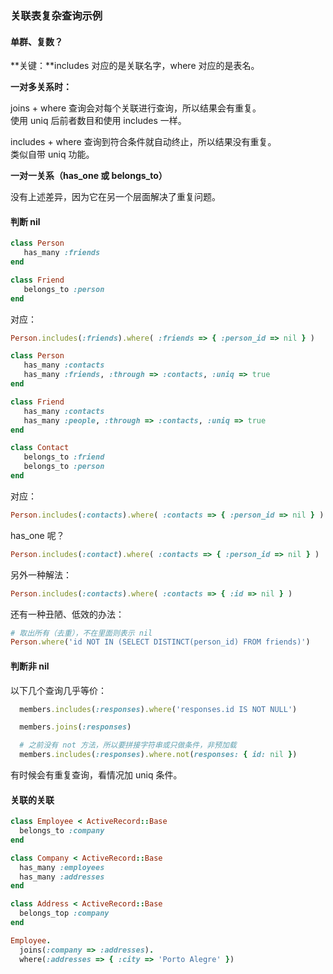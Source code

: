 ### 关联表复杂查询示例

#### 单群、复数？

**关键：**includes 对应的是关联名字，where 对应的是表名。

**一对多关系时：**

joins + where 查询会对每个关联进行查询，所以结果会有重复。
<br>
使用 uniq 后前者数目和使用 includes 一样。

includes + where 查询到符合条件就自动终止，所以结果没有重复。
<br>
类似自带 uniq 功能。

**一对一关系（has_one 或 belongs_to）**

没有上述差异，因为它在另一个层面解决了重复问题。

#### 判断 nil

```ruby
class Person
   has_many :friends
end

class Friend
   belongs_to :person
end
```

对应：

```ruby
Person.includes(:friends).where( :friends => { :person_id => nil } )
```

```ruby
class Person
   has_many :contacts
   has_many :friends, :through => :contacts, :uniq => true
end

class Friend
   has_many :contacts
   has_many :people, :through => :contacts, :uniq => true
end

class Contact
   belongs_to :friend
   belongs_to :person
end
```

对应：

```ruby
Person.includes(:contacts).where( :contacts => { :person_id => nil } )
```

has_one 呢？

```ruby
Person.includes(:contact).where( :contacts => { :person_id => nil } )
```

另外一种解法：

```ruby
Person.includes(:contacts).where( :contacts => { :id => nil } )
```

还有一种丑陋、低效的办法：

```ruby
# 取出所有（去重），不在里面则表示 nil
Person.where('id NOT IN (SELECT DISTINCT(person_id) FROM friends)')
```

#### 判断非 nil

以下几个查询几乎等价：

```ruby
  members.includes(:responses).where('responses.id IS NOT NULL')

  members.joins(:responses)

  # 之前没有 not 方法，所以要拼接字符串或只做条件，非预加载
  members.includes(:responses).where.not(responses: { id: nil })
```

有时候会有重复查询，看情况加 uniq 条件。

#### 关联的关联

```ruby
class Employee < ActiveRecord::Base
  belongs_to :company
end

class Company < ActiveRecord::Base
  has_many :employees
  has_many :addresses
end

class Address < ActiveRecord::Base
  belongs_top :company
end
```

```ruby
Employee.
  joins(:company => :addresses).
  where(:addresses => { :city => 'Porto Alegre' })
```
